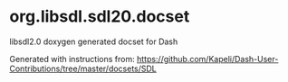 # org.libsdl.sdl20.docset
libsdl2.0 doxygen generated docset for Dash

Generated with instructions from:
https://github.com/Kapeli/Dash-User-Contributions/tree/master/docsets/SDL
